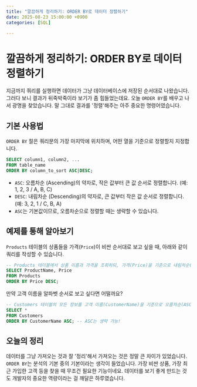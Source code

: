 ```yaml
---
title: "깔끔하게 정리하기: ORDER BY로 데이터 정렬하기"
date: 2025-08-23 15:00:00 +0900
categories: [SQL]

---
```


# 깔끔하게 정리하기: ORDER BY로 데이터 정렬하기

지금까지 쿼리를 실행하면 데이터가 그냥 데이터베이스에 저장된 순서대로 나왔습니다. 그러다 보니 결과가 뒤죽박죽이라 보기가 좀 힘들었는데요. 오늘 `ORDER BY`를 배우고 나서 광명을 찾았습니다. 말 그대로 결과를 '정렬'해주는 아주 중요한 명령어였습니다.

## 기본 사용법

`ORDER BY` 절은 쿼리문의 가장 마지막에 위치하며, 어떤 열을 기준으로 정렬할지 지정합니다.

```sql
SELECT column1, column2, ...
FROM table_name
ORDER BY column_to_sort ASC|DESC;
```

- `ASC`: 오름차순 (Ascending)의 약자로, 작은 값부터 큰 값 순서로 정렬합니다. (예: 1, 2, 3 / A, B, C)
- `DESC`: 내림차순 (Descending)의 약자로, 큰 값부터 작은 값 순서로 정렬합니다. (예: 3, 2, 1 / C, B, A)
- `ASC`는 기본값이므로, 오름차순으로 정렬할 때는 생략할 수 있습니다.

## 예제를 통해 알아보기

`Products` 테이블의 상품들을 가격(`Price`)이 비싼 순서대로 보고 싶을 때, 아래와 같이 쿼리를 작성할 수 있습니다.

```sql
-- Products 테이블에서 상품 이름과 가격을 조회하되, 가격(Price)을 기준으로 내림차순(DESC) 정렬해주세요.
SELECT ProductName, Price
FROM Products
ORDER BY Price DESC;
```

만약 고객 이름을 알파벳 순서로 보고 싶다면 어떨까요?

```sql
-- Customers 테이블의 모든 정보를 고객 이름(CustomerName)을 기준으로 오름차순(ASC) 정렬해주세요.
SELECT * 
FROM Customers
ORDER BY CustomerName ASC; -- ASC는 생략 가능!
```

## 오늘의 정리

데이터를 그냥 가져오는 것과 잘 '정리'해서 가져오는 것은 정말 큰 차이가 있었습니다. `ORDER BY`는 분석의 기본 중의 기본이라는 생각이 들었습니다. 가장 비싼 상품, 가장 최근 가입한 고객 등을 찾을 때 무조건 필요한 기능이네요. 데이터를 보기 좋게 만드는 것도 개발자의 중요한 역량이라는 걸 깨달은 하루였습니다.